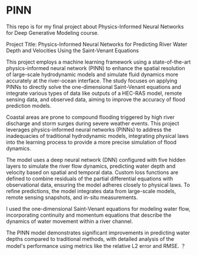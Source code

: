 # PINN
This repo is for my final project about Physics-Informed Neural Networks for Deep Generative Modeling course.

Project Title:
Physics-Informed Neural Networks for Predicting River Water Depth and Velocities Using the Saint-Venant Equations

This project employs a machine learning framework using a state-of-the-art physics-informed neural network (PINN) to enhance the spatial resolution of large-scale hydrodynamic models and simulate fluid dynamics more accurately at the river-ocean interface. The study focuses on applying PINNs to directly solve the one-dimensional Saint-Venant equations and integrate various types of data like outputs of a HEC-RAS model, remote sensing data, and observed data, aiming to improve the accuracy of flood prediction models.

Coastal areas are prone to compound flooding triggered by high river discharge and storm surges during severe weather events. This project leverages physics-informed neural networks (PINNs) to address the inadequacies of traditional hydrodynamic models, integrating physical laws into the learning process to provide a more precise simulation of flood dynamics.

The model uses a deep neural network (DNN) configured with five hidden layers to simulate the river flow dynamics, predicting water depth and velocity based on spatial and temporal data. Custom loss functions are defined to combine residuals of the partial differential equations with observational data, ensuring the model adheres closely to physical laws. To refine predictions, the model integrates data from large-scale models, remote sensing snapshots, and in-situ measurements.

I used the one-dimensional Saint-Venant equations for modeling water flow, incorporating continuity and momentum equations that describe the dynamics of water movement within a river channel.

The PINN model demonstrates significant improvements in predicting water depths compared to traditional methods, with detailed analysis of the model's performance using metrics like the relative L2 error and RMSE.
？